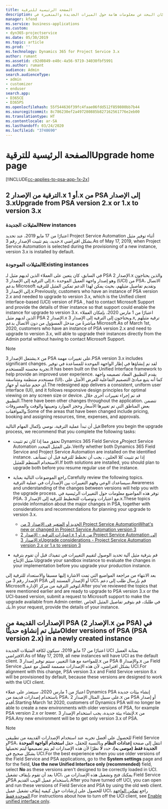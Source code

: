 ```yaml
---
title: الصفحة الرئيسية للترقية
description: يوضح هذا الموضوع مكان البحث عن معلومات هامة حول الميزات الجديدة والمتغيرة في Dynamics 365 Project Service Automation، وعملية الترقية إلى الإصدار الأحدث.
manager: kfend
ms.service: business-applications
ms.custom:
- dyn365-projectservice
ms.date: 05/30/2019
ms.topic: article
ms.prod: ''
ms.technology: Dynamics 365 for Project Service 3.x
author: rumant
ms.assetid: c92d0849-e40c-4a56-9719-34030fbf5991
ms.author: rumant
audience: Admin
search.audienceType:
- admin
- customizer
- enduser
search.app:
- D365CE
- D365PS
ms.openlocfilehash: 55f544636f39fc4faae06fdd512f859800bb7b44
ms.sourcegitcommit: 8c786230ef2a497280885b827162561776e2eb00
ms.translationtype: HT
ms.contentlocale: ar-SA
ms.lasthandoff: 03/24/2020
ms.locfileid: "3748690"
---
```

# <a name="upgrade-home-page"></a><span data-ttu-id="1c5aa-103">الصفحة الرئيسية للترقية</span><span class="sxs-lookup"><span data-stu-id="1c5aa-103">Upgrade home page</span></span>

[!INCLUDE[cc-applies-to-psa-app-1x-2x](../includes/cc-applies-to-psa-app-1x-2x.md)]

## <a name="upgrade-from-psa-version-2x-or-1x-to-version-3x"></a><span data-ttu-id="1c5aa-104">الترقية من الإصدار 2.x أو 1.x من PSA إلى الإصدار 3.x</span><span class="sxs-lookup"><span data-stu-id="1c5aa-104">Upgrade from PSA version 2.x or 1.x to version 3.x</span></span>

### <a name="new-instances"></a><span data-ttu-id="1c5aa-105">المثيلات الجديدة</span><span class="sxs-lookup"><span data-stu-id="1c5aa-105">New instances</span></span>

<span data-ttu-id="1c5aa-106">اعتبارًا من 17 مايو 2019، عند تحديد Project Service Automation أثناء توفير مثيل جديد، يتم تثبيت الإصدار رقم 3.x بشكل افتراضي.</span><span class="sxs-lookup"><span data-stu-id="1c5aa-106">As of May 17, 2019, when Project Service Automation is selected during the provisioning of a new instance, version 3.x is installed by default.</span></span>

### <a name="existing-instances"></a><span data-ttu-id="1c5aa-107">المثيلات الموجودة</span><span class="sxs-lookup"><span data-stu-id="1c5aa-107">Existing instances</span></span>

<span data-ttu-id="1c5aa-108">في السابق، كان يتعين على العملاء الذين لديهم مثيل لـ PSA الإصدار 2.x والذين يحتاجون إلى الترقية إلى الإصدار 3.x، وهو إصدار واجهة العميل الموحدة (UCI) من PSA، الاتصال بدعم Microsoft وتقديم تفاصيل مثيلهم، بحيث يمكن لهذا الدعم تمكين المثيل للترقية إلى الإصدار 3.x.</span><span class="sxs-lookup"><span data-stu-id="1c5aa-108">Previously, customers who have an instance of PSA version 2.x and needed to upgrade to version 3.x, which is the Unified client interface-based (UCI) version of PSA , had to contact Microsoft Support and provide the details of thier instance so that support could enable the instance for upgrade to version 3.x.</span></span> <span data-ttu-id="1c5aa-109">اعتبارًا من 1 مارس 2020، بإمكان العملاء الذين لديهم مثيل PSA الإصدار 2.x ويحتاجون إلى الترقية إلى الإصدار 3.x, ترقية مثيلهم مباشرةً من مدخل المسؤول من دون الاتصال بدعم Microsoft.</span><span class="sxs-lookup"><span data-stu-id="1c5aa-109">As of March 1st, 2020, customers who have an instance of PSA version 2.x and need to upgrade to version 3.x, will able to upgrade their instances directly from the Admin portal without having to contact Microsoft Support.</span></span>  

> [!NOTE]
> <span data-ttu-id="1c5aa-110">يشتمل الإصدار 3.x من PSA على تغييرات مهمة.</span><span class="sxs-lookup"><span data-stu-id="1c5aa-110">PSA version 3.x includes significant changes.</span></span> <span data-ttu-id="1c5aa-111">لقد تم إنشاؤها في إظار الواجهة الموحدة للمساعدة في توفير تجربة محسنه للمستخدم.</span><span class="sxs-lookup"><span data-stu-id="1c5aa-111">It has been built on the Unified Interface framework to help provide an improved user experience.</span></span> <span data-ttu-id="1c5aa-112">يقدم التطبيق المعاد تصميمه واجهة مستخدم منتظمة ومتناسقة (UI)، كما أنه يتبع مبادئ التصميم التفاعلية للعرض الأمثل على أي حجم شاشة أو جهاز.</span><span class="sxs-lookup"><span data-stu-id="1c5aa-112">The redesigned app delivers a consistent, uniform user interface (UI), and it follows responsive design principles for optimal viewing on any screen size or device.</span></span> <span data-ttu-id="1c5aa-113">قد تم إجراء تغييرات أخرى خلال التطبيق.</span><span class="sxs-lookup"><span data-stu-id="1c5aa-113">There have been other changes throughout the application.</span></span> <span data-ttu-id="1c5aa-114">تتضمن بعض المناطق التي تم تغييرها الأسعار وحجز الموارد وتعيينها والوقت والمصروفات والموافقات.</span><span class="sxs-lookup"><span data-stu-id="1c5aa-114">Some of the areas that have been changed include pricing, booking and assigning resources, time, expenses, and approvals.</span></span>

<span data-ttu-id="1c5aa-115">قبل أن تبدأ عملية الترقية، نوصي بإكمال المهام التالية:</span><span class="sxs-lookup"><span data-stu-id="1c5aa-115">Before you begin the upgrade process, we recommend that you complete the following tasks:</span></span>

- <span data-ttu-id="1c5aa-116">تحقق مما إذا كان تم تثبيت Dynamics 365 Field Service وProject Service Automation على المثيل المحدد.</span><span class="sxs-lookup"><span data-stu-id="1c5aa-116">Verify whether both Dynamics 365 Field Service and Project Service Automation are installed on the identified instance.</span></span> <span data-ttu-id="1c5aa-117">إذا تم تثبيت كلا الحلين ، يجب أن تخطط للترقية قبل أن تستأنف الاستخدام المنتظم للمثيل.</span><span class="sxs-lookup"><span data-stu-id="1c5aa-117">If both solutions are installed, you should plan to upgrade both before you resume regular use of the instance.</span></span>
- <span data-ttu-id="1c5aa-118">راجع الموضوعات التالية بعناية.</span><span class="sxs-lookup"><span data-stu-id="1c5aa-118">Carefully review the following topics.</span></span> <span data-ttu-id="1c5aa-119">سيساعدك الوعي وفهم التغييرات بين الإصدارات في عملية الترقية.</span><span class="sxs-lookup"><span data-stu-id="1c5aa-119">Awareness and understanding of the changes between versions will help you with the upgrade process.</span></span> <span data-ttu-id="1c5aa-120">توفر هذه المواضيع معلومات حول التغييرات الرئيسية في PSA، مع اعتبارات وتوصيات للتخطيط للترقية إلى الإصدار 3.x.</span><span class="sxs-lookup"><span data-stu-id="1c5aa-120">These topics provide information about the major changes in PSA, together with considerations and recommendations for planning your upgrade to version 3.x.</span></span>

    - [<span data-ttu-id="1c5aa-121">الجديد أو المتغير في الإصدار 3 من Project Service Automation</span><span class="sxs-lookup"><span data-stu-id="1c5aa-121">What's new or changed in Project Service Automation version 3</span></span>](whats-new-changed-v3.md)
    - [<span data-ttu-id="1c5aa-122">اعتبارات الترقية - الإصدار 2.x أو 1.x من Project Service Automation إلى الإصدار 3.x</span><span class="sxs-lookup"><span data-stu-id="1c5aa-122">Upgrade considerations - Project Service Automation version 2.x or 1.x to version 3</span></span>](upgrade-v3.md)

- <span data-ttu-id="1c5aa-123">قم بترقية مثيل آلية تحديد الوصول لتقييم التغييرات في تنفيذك قبل أن تقوم بترقية مثيل الإنتاج.</span><span class="sxs-lookup"><span data-stu-id="1c5aa-123">Upgrade your sandbox instance to evaluate the changes in your implementation before you upgrade your production instance.</span></span>

<span data-ttu-id="1c5aa-124">بعد الانتهاء من مراجعة المواضيع التي تمت الاشارة إليها مسبقا والاستعداد للترقية إلى الإصدار رقم 3 من PSA أو الإصدار المستند إلى UCI، قم بإرسال طلب إلى دعم Microsoft لتوفير الترقية من مركز الإدارة.</span><span class="sxs-lookup"><span data-stu-id="1c5aa-124">After you've reviewed the topics that were mentioned earlier and are ready to upgrade to PSA version 3.x or the UCI-based version, submit a request to Microsoft support to make the upgrade available from Admin center.</span></span> <span data-ttu-id="1c5aa-125">في طلبك، قم بتوفير تفاصيل المثيل الخاص بك.</span><span class="sxs-lookup"><span data-stu-id="1c5aa-125">In your request, provide the details of your instance.</span></span>

## <a name="older-versions-of-psa-psa-version-2x-in-a-newly-created-instance"></a><span data-ttu-id="1c5aa-126">الإصدارات القديمة من PSA (الإصدار 2.x من PSA) في مثيل تم إنشاؤه حديثًا</span><span class="sxs-lookup"><span data-stu-id="1c5aa-126">Older versions of PSA (PSA version 2.x) in a newly created instance</span></span>

<span data-ttu-id="1c5aa-127">اعتبارًا من 17 مايو 2019، سيكون لكافة المثيلات الجديدة UCI بمثابة العميل الافتراضي.</span><span class="sxs-lookup"><span data-stu-id="1c5aa-127">As of May 17, 2019, all new instances will have UCI as the default client.</span></span> <span data-ttu-id="1c5aa-128">للمواءمة مع هذا التغيير، سيتم توفير إصدار 3.x من PSA والإصدار 8.x من Field Service بشكل افتراضي، لأن هذه الإصدارات مصممة للعمل مع عميل UCI.</span><span class="sxs-lookup"><span data-stu-id="1c5aa-128">For alignment with this change, PSA version 3.x and Field Service version 8.x will be provisioned by default, because these versions are designed to work with the UCI client.</span></span>

<span data-ttu-id="1c5aa-129">اعتبارً من 1 مارس 2020، سيتعذر على عملاء Dynamics PSA إنشاء بيئات جديدة باستخدام إصدارات قديمة من PSA، على سبيل المثال الإصدار 2.x من PSA أو إصدار أقدم.</span><span class="sxs-lookup"><span data-stu-id="1c5aa-129">Starting March 1st 2020, customers of Dynamics PSA will no longer be able to create a new environments with older versions of PSA, for example PSA version 2.x or lower.</span></span> <span data-ttu-id="1c5aa-130">لإنشاء بيئة جديدة، يجب استخدام الإصدار 3.x من PSA.</span><span class="sxs-lookup"><span data-stu-id="1c5aa-130">Any new environment will be to get only version 3.x of PSA.</span></span>

> [!NOTE]
> <span data-ttu-id="1c5aa-131">للحصول علي أفضل تجربه عند استخدام الإصدارات القديمة من تطبيقي Field Service وPSA، انتقل إلى صفحة **إعدادات النظام** وبالنسبة للحقل، حقل **استخدام الواجهة الموحدة الجديدة فقط (موصى به)**، حدد **لا** نظرًا لأن هذه الإصدارات لم يتم تصميمها ليتم تحميلها بشكل صحيح في UCI.</span><span class="sxs-lookup"><span data-stu-id="1c5aa-131">For the best experience when you use older versions of the Field Service and PSA applications, go to the **System settings** page and for the field, **Use the new Unified Interface only (recommended)** field, select **No** as these versions aren't designed to be correctly loaded in UCI.</span></span> <span data-ttu-id="1c5aa-132">بعد أن تقوم بإيقاف تشغيل UCI، يمكنك فتح وتشغيل هذه الإصدارات من Field Service وPSA باستخدام عميل الويب القديم.</span><span class="sxs-lookup"><span data-stu-id="1c5aa-132">After you have turned off UCI, you can open and run these versions of Field Service and PSA by using the old web client.</span></span> <span data-ttu-id="1c5aa-133">للحصول على إرشادات حول كيفية إيقاف تشغيل عميل UCI، راجع [تمكين الواجهة الموحدة فقط](../admin/enable-unified-interface-only.md).</span><span class="sxs-lookup"><span data-stu-id="1c5aa-133">For instructions about how to turn off the UCI client, see [Enable unified interface only](../admin/enable-unified-interface-only.md).</span></span>
